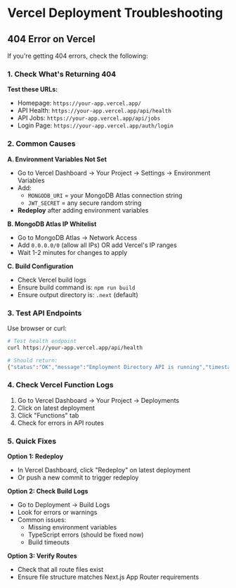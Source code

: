 # Vercel Deployment Troubleshooting

## 404 Error on Vercel

If you're getting 404 errors, check the following:

### 1. Check What's Returning 404

**Test these URLs:**
- Homepage: `https://your-app.vercel.app/`
- API Health: `https://your-app.vercel.app/api/health`
- API Jobs: `https://your-app.vercel.app/api/jobs`
- Login Page: `https://your-app.vercel.app/auth/login`

### 2. Common Causes

**A. Environment Variables Not Set**
- Go to Vercel Dashboard → Your Project → Settings → Environment Variables
- Add:
  - `MONGODB_URI` = your MongoDB Atlas connection string
  - `JWT_SECRET` = any secure random string
- **Redeploy** after adding environment variables

**B. MongoDB Atlas IP Whitelist**
- Go to MongoDB Atlas → Network Access
- Add `0.0.0.0/0` (allow all IPs) OR add Vercel's IP ranges
- Wait 1-2 minutes for changes to apply

**C. Build Configuration**
- Check Vercel build logs
- Ensure build command is: `npm run build`
- Ensure output directory is: `.next` (default)

### 3. Test API Endpoints

Use browser or curl:
```bash
# Test health endpoint
curl https://your-app.vercel.app/api/health

# Should return:
{"status":"OK","message":"Employment Directory API is running","timestamp":"..."}
```

### 4. Check Vercel Function Logs

1. Go to Vercel Dashboard → Your Project → Deployments
2. Click on latest deployment
3. Click "Functions" tab
4. Check for errors in API routes

### 5. Quick Fixes

**Option 1: Redeploy**
- In Vercel Dashboard, click "Redeploy" on latest deployment
- Or push a new commit to trigger redeploy

**Option 2: Check Build Logs**
- Go to Deployment → Build Logs
- Look for errors or warnings
- Common issues:
  - Missing environment variables
  - TypeScript errors (should be fixed now)
  - Build timeouts

**Option 3: Verify Routes**
- Check that all route files exist
- Ensure file structure matches Next.js App Router requirements

